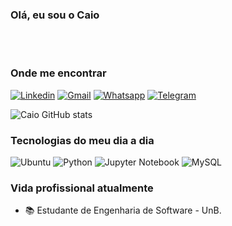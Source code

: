 ### Olá, eu sou o Caio
</br>
<div style="text-align: justify">

</br>

### Onde me encontrar

[![Linkedin](https://img.shields.io/badge/LinkedIn-0077B5?style=for-the-badge&logo=linkedin&logoColor=white)](https://www.linkedin.com/in/caio-sulz-83bab4234/)
[![Gmail](https://img.shields.io/badge/Gmail-D14836?style=for-the-badge&logo=gmail&logoColor=white)](mailto:caiosulz14@gmail.com)
[![Whatsapp](https://img.shields.io/badge/WhatsApp-25D366?style=for-the-badge&logo=whatsapp&logoColor=white)](https://api.whatsapp.com/send?phone=5561999455714&text=Ol%C3%A1%2C%20Victor.%20Te%20encontrei%20pelo%20GitHub%20e%20gostaria%20de%20falar%20com%20voc%C3%AA.%20)
[![Telegram](https://img.shields.io/badge/Telegram-2CA5E0?style=for-the-badge&logo=telegram&logoColor=white)](https://t.me/thiagomes)

![Caio GitHub stats](https://github-readme-stats.vercel.app/api?username=CaioSulz&show_icons=true&theme=radical)

### Tecnologias do meu dia a dia
![Ubuntu](https://img.shields.io/badge/Ubuntu-E95420?style=for-the-badge&logo=ubuntu&logoColor=white)
![Python](https://img.shields.io/badge/Python-14354C?style=for-the-badge&logo=python&logoColor=white)
![Jupyter Notebook](https://img.shields.io/badge/jupyter-%23FA0F00.svg?style=for-the-badge&logo=jupyter&logoColor=white)
![MySQL](https://img.shields.io/badge/MySQL-005C84?style=for-the-badge&logo=mysql&logoColor=white)

<!-- ![Top Langs](https://github-readme-stats.vercel.app/api/top-langs/?username=CaioSulz&layout=compact)] -->

### Vida profissional atualmente

- :books: Estudante de Engenharia de Software - UnB.



